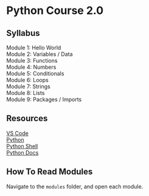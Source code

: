 # Python Course 2.0

## Syllabus
Module 1: Hello World  
Module 2: Variables / Data  
Module 3: Functions  
Module 4: Numbers  
Module 5: Conditionals  
Module 6: Loops  
Module 7: Strings  
Module 8: Lists  
Module 9: Packages / Imports

## Resources
[VS Code](https://code.visualstudio.com/)  
[Python](https://www.python.org/)  
[Python Shell](https://www.python.org/shell/)  
[Python Docs](https://docs.python.org/3/)  

## How To Read Modules
Navigate to the `modules` folder, and open each module.
